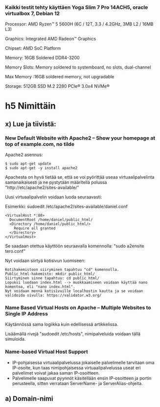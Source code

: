 ### Kaikki testit tehty käyttäen Yoga Slim 7 Pro 14ACH5, oracle virtualbox 7, Debian 12
Processor: AMD Ryzen™ 5 5600H (6C / 12T, 3.3 / 4.2GHz, 3MB L2 / 16MB L3)

Graphics: Integrated AMD Radeon™ Graphics

Chipset: AMD SoC Platform

Memory: 16GB Soldered DDR4-3200

Memory Slots: Memory soldered to systemboard, no slots, dual-channel

Max Memory :16GB soldered memory, not upgradable

Storage: 512GB SSD M.2 2280 PCIe® 3.0x4 NVMe®

# h5 Nimittäin

## x) Lue ja tiivistä: 
### New Default Website with Apache2 – Show your homepage at top of example.com, no tilde

Apache2 asennus:
```
$ sudo apt-get update
$ sudo apt-get -y install apache2
```
Apachesta on hyvä tietää se, että se voi pyörittää useaa virtuaalipalvelinta samanaikaisesti ja ne pystytään määritellä polussa "http://etc/apache2/sites-available/"

Uusi virtuaalipalvelin voidaan luoda seuraavasti:

Esimerkki: sudoedit /etc/apache2/sites-available/daniel.conf 
```
<VirtualHost *:80>
  DocumentRoot /home/daniel/public_html/
  <Directory /home/daniel/public_html/>
    Require all granted
  </Directory>
</VirtualHost>
```
Se saadaan otettua käyttöön seuraavalla komennolla: "sudo a2ensite tero.conf"

Nyt voidaan siirtyä kotisivun luomiseen:
```
Kotihakemistoon siiryminen tapahtuu "cd" komennolla.
Public_html-hakemisto: mkdir public_html/
Siirtyminen sinne tapahtuu: cd public_html/
Lopuksi luodaan index.html --> muokkaamiseen voidaan käyttää nano komentoa, eli "nano index.html".
Nyt voidaan mennä kotisivuille localhostin kautta ja se voidaan validoida sivulla: https://validator.w3.org/
```

### Name Based Virtual Hosts on Apache – Multiple Websites to Single IP Address
Käytännössä sama logiikka kuin edellisessä artikkelissa.

Lisäämällä rivejä "sudoedit /etc/hosts", nimipalveluida voidaan tällä simuloida.
### Name-based Virtual Host Support
- IP-pohjaisessa virtuaalipalvelussa jokaiselle palvelimelle tarvitaan oma IP-osoite, kun taas nimipohjaisessa virtuaalipalvelussa useat eri palvelimet voivat jakaa saman IP-osoitteen.
- Palvelimelle saapuvat pyynnöt käsitellään ensin IP-osoitteen ja portin perusteella, sitten verrataan ServerName- ja ServerAlias-ohjeita.

## a) Domain-nimi  


